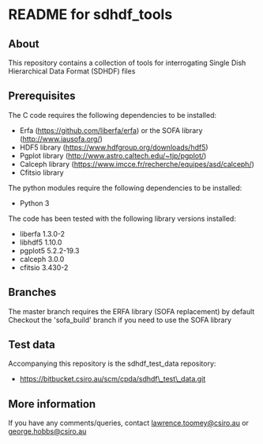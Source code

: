 # README for sdhdf\_tools

## About

This repository contains a collection of tools for interrogating
Single Dish Hierarchical Data Format (SDHDF) files

## Prerequisites

The C code requires the following dependencies to be installed:
* Erfa (https://github.com/liberfa/erfa) or the SOFA library (http://www.iausofa.org/)
* HDF5 library (https://www.hdfgroup.org/downloads/hdf5) 
* Pgplot library (http://www.astro.caltech.edu/~tjp/pgplot/)
* Calceph library (https://www.imcce.fr/recherche/equipes/asd/calceph/)
* Cfitsio library

The python modules require the following dependencies to be installed:
* Python 3

The code has been tested with the following library versions installed:
* liberfa 1.3.0-2
* libhdf5 1.10.0
* pgplot5 5.2.2-19.3
* calceph 3.0.0
* cfitsio 3.430-2

## Branches

The master branch requires the ERFA library (SOFA replacement) by default
Checkout the 'sofa\_build' branch if you need to use the SOFA library

## Test data

Accompanying this repository is the sdhdf\_test\_data repository:
* https://bitbucket.csiro.au/scm/cpda/sdhdf\_test\_data.git

## More information

If you have any comments/queries, contact lawrence.toomey@csiro.au or george.hobbs@csiro.au

